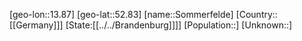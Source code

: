 ﻿---
location: [52.83,13.87]
type: City
tags:
- geo/City


SpocWebEntityId: 34364
isDeleted: false
confidential: public

---
[geo-lon::13.87]
[geo-lat::52.83]
[name::Sommerfelde]
[Country::[[Germany]]]
[State:[[../../Brandenburg]]]]
[Population::]
[Unknown::]

